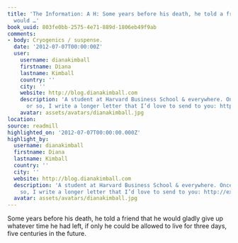 ```yaml
---
title: 'The Information: A H: Some years before his death, he told a friend that he
  would …'
book_uuid: 803fe0bb-2575-4e71-889d-1806eb49f9ab
comments:
- body: Cryogenics / suspense.
  date: '2012-07-07T00:00:00Z'
  user:
    username: dianakimball
    firstname: Diana
    lastname: Kimball
    country: ''
    city: ''
    website: http://blog.dianakimball.com
    description: 'A student at Harvard Business School & everywhere. Once a month
      or so, I write a longer letter that I’d love to send to you: http://expertnovice.com'
    avatar: assets/avatars/dianakimball.jpg
location: 
source: readmill
highlighted_on: '2012-07-07T00:00:00.000Z'
highlight_by:
  username: dianakimball
  firstname: Diana
  lastname: Kimball
  country: ''
  city: ''
  website: http://blog.dianakimball.com
  description: 'A student at Harvard Business School & everywhere. Once a month or
    so, I write a longer letter that I’d love to send to you: http://expertnovice.com'
  avatar: assets/avatars/dianakimball.jpg
---
```


Some years before his death, he told a friend that he would gladly give up whatever time he had left, if only he could be allowed to live for three days, five centuries in the future.